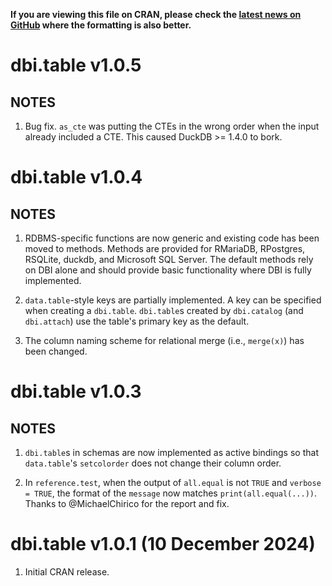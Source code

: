 **If you are viewing this file on CRAN, please check the [latest news on GitHub](https://github.com/kjellpk/dbi.table/blob/master/NEWS.md) where the formatting is also better.**


# dbi.table v1.0.5

## NOTES

1. Bug fix. `as_cte` was putting the CTEs in the wrong order when the input
   already included a CTE. This caused DuckDB >= 1.4.0 to bork.


# dbi.table v1.0.4

## NOTES

1. RDBMS-specific functions are now generic and existing code has been moved to methods. Methods are provided for RMariaDB, RPostgres, RSQLite, duckdb, and Microsoft SQL Server. The default methods rely on DBI alone and should provide basic functionality where DBI is fully implemented.

2. `data.table`-style keys are partially implemented. A key can be specified when creating a `dbi.table`. `dbi.table`s created by `dbi.catalog` (and `dbi.attach`) use the table's primary key as the default.

3. The column naming scheme for relational merge (i.e., `merge(x)`) has been changed.


# dbi.table v1.0.3

## NOTES

1. `dbi.table`s in schemas are now implemented as active bindings so that `data.table`'s `setcolorder` does not change their column order.

2. In `reference.test`, when the output of `all.equal` is not `TRUE` and `verbose = TRUE`, the format of the `message` now matches `print(all.equal(...))`. Thanks to @MichaelChirico for the report and fix.


# dbi.table v1.0.1 (10 December 2024)

1. Initial CRAN release.
